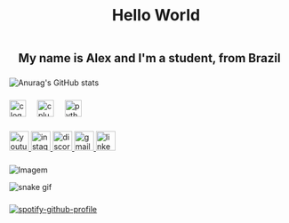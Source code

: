 <!--título-->
<div id="user-content-toc">
  <ul align="center">
    <summary><h1 style="display: inline-block">Hello World</h1></summary>
</div>
    
<h2 align="middle">My name is Alex and I'm a student, from Brazil</h2>

###
![Anurag's GitHub stats](https://github-readme-stats.vercel.app/api?username=zalexsz&show_icons=true&theme=shadow_red)
###

<div align="left">
  <img src="https://cdn.jsdelivr.net/gh/devicons/devicon/icons/c/c-original.svg" height="30" alt="c logo"  />
  <img width="12" />
  <img src="https://cdn.jsdelivr.net/gh/devicons/devicon/icons/cplusplus/cplusplus-original.svg" height="30" alt="cplusplus logo"  />
  <img width="12" />
  <img src="https://cdn.jsdelivr.net/gh/devicons/devicon/icons/python/python-original.svg" height="30" alt="python logo"  />
</div>

###

<div align="left">
  <a href="https://www.youtube.com/@zAlexS" target="_blank">
    <img src="https://img.shields.io/static/v1?message=Youtube&logo=youtube&label=&color=FF0000&logoColor=white&labelColor=&style=for-the-badge" height="35" alt="youtube logo"  />
  </a>
  <a href="https://www.instagram.com/alexbueno._" target="_blank">
    <img src="https://img.shields.io/static/v1?message=Instagram&logo=instagram&label=&color=E4405F&logoColor=white&labelColor=&style=for-the-badge" height="35" alt="instagram logo"  />
  </a>
  <a href="https://discord.gg/yqqTxjX296" target="_blank">
    <img src="https://img.shields.io/static/v1?message=Discord&logo=discord&label=&color=7289DA&logoColor=white&labelColor=&style=for-the-badge" height="35" alt="discord logo"  />
  </a>
  <a href="mailto:alex.sbueno05@gmail.com" target="_blank">
    <img src="https://img.shields.io/static/v1?message=Gmail&logo=gmail&label=&color=D14836&logoColor=white&labelColor=&style=for-the-badge" height="35" alt="gmail logo"  />
  </a>
  <a href="www.linkedin.com/in/alexsbueno" target="_blank">
    <img src="https://img.shields.io/static/v1?message=LinkedIn&logo=linkedin&label=&color=0077B5&logoColor=white&labelColor=&style=for-the-badge" height="35" alt="linkedin logo"  />
  </a>
</div>

###
<p align="left">
  <img align="center" src="https://i.pinimg.com/originals/b1/18/ce/b118cec88f52f6f2bd1edc1808056c10.gif" alt="Imagem">
</p>

![snake gif](https://github.com/zalexsz/zalexsz/blob/output/github-contribution-grid-snake.gif)

###
[![spotify-github-profile](https://spotify-github-profile.kittinanx.com/api/view?uid=wn7zeib9o0dzdezhuomu6wk1g&cover_image=true&theme=novatorem&show_offline=false&background_color=121212&interchange=false&bar_color=b14e4e&bar_color_cover=true)](https://github.com/kittinan/spotify-github-profile)
